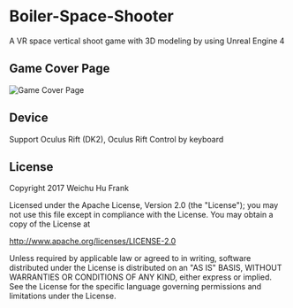 # Boiler-Space-Shooter
A VR space vertical shoot game with 3D modeling by using Unreal Engine 4

## Game Cover Page

<img src=https://github.com/frhhh/Bolier-Space-Shooter/blob/master/BSS_COVER.jpg title='Game Cover Page' width='' alt='Game Cover Page' />

## Device
Support Oculus Rift (DK2), Oculus Rift
Control by keyboard

## License

Copyright 2017 Weichu Hu Frank

Licensed under the Apache License, Version 2.0 (the "License");
you may not use this file except in compliance with the License.
You may obtain a copy of the License at

http://www.apache.org/licenses/LICENSE-2.0

Unless required by applicable law or agreed to in writing, software
distributed under the License is distributed on an "AS IS" BASIS,
WITHOUT WARRANTIES OR CONDITIONS OF ANY KIND, either express or implied.
See the License for the specific language governing permissions and
limitations under the License.
